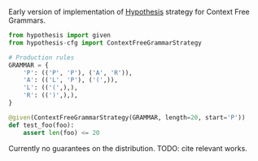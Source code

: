 Early version of implementation of [Hypothesis] strategy for
Context Free Grammars.

```python
from hypothesis import given
from hypothesis-cfg import ContextFreeGrammarStrategy

# Production rules
GRAMMAR = {
    'P': (('P', 'P'), ('A', 'R')),
    'A': (('L', 'P'), ('(',)),
    'L': (('(',),),
    'R': ((')',),),
}

@given(ContextFreeGrammarStrategy(GRAMMAR, length=20, start='P'))
def test_foo(foo):
    assert len(foo) <= 20
```

Currently no guarantees on the distribution.
TODO: cite relevant works.

[Hypothesis]: http://hypothesis.works/
